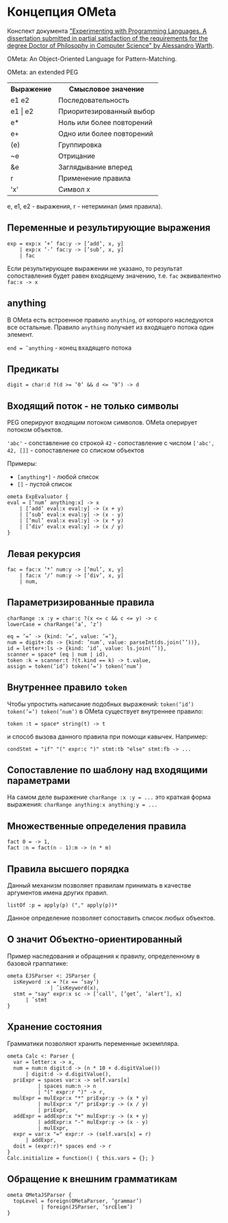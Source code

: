 # Концепция OMeta

Конспект документа ["Experimenting with Programming Languages.
A dissertation submitted in partial satisfaction
of the requirements for the degree
Doctor of Philosophy in Computer Science" by Alessandro Warth](http://www.vpri.org/pdf/tr2008003_experimenting.pdf).

OMeta: An Object-Oriented Language for Pattern-Matching.

OMeta: an extended PEG

<table>
<tr>
  <th>Выражение</td>
  <th>Смысловое значение</td>
</tr>
<tr>
  <td>e1 e2</td>
  <td>Последовательность</td>
</tr>
<tr>
  <td>e1 | e2</td>
  <td>Приоритезированный выбор</td>
</tr>
<tr>
  <td>e*</td>
  <td>Ноль или более повторений</td>
</tr>
<tr>
  <td>e+</td>
  <td>Одно или более повторений</td>
</tr>
<tr>
  <td>(e)</td>
  <td>Группировка</td>
</tr>
<tr>
  <td>~e</td>
  <td>Отрицание</td>
</tr>
<tr>
  <td>&e</td>
  <td>Заглядывание вперед</td>
</tr>
<tr>
  <td>r</td>
  <td>Применение правила</td>
</tr>
<tr>
  <td>'x'</td>
  <td>Символ x</td>
</tr>
</table>

e, e1, e2 - выражения, r - нетерминал (имя правила).

## Переменные и результирующие выражения

```
exp = exp:x ’+’ fac:y -> [’add’, x, y]
    | exp:x ’-’ fac:y -> [’sub’, x, y]
    | fac
```

Если результирующее выражении не указано, то результат сопоставления будет равен входящему значению, т.е. `fac` эквивалентно `fac:x -> x`

## anything

В OMeta есть встроенное правило `anything`, от которого наследуются все остальные. Правило `anything` получает из входящего потока один элемент.

`end = ˜anything` - конец вхадящего потока

## Предикаты

`digit = char:d ?(d >= ’0’ && d <= ’9’) -> d`

## Входящий поток - не только символы

PEG оперируют входящим потоком символов. OMeta оперирует потоком объектов.

`'abc'` - сопставление со строкой
`42` - сопоставление с числом
`['abc', 42, []]` - сопоставление со списком объектов

Примеры:
* `[anything*]` - любой список
* `[]` - пустой список

```
ometa ExpEvaluator {
eval = [’num’ anything:x] -> x
    | [’add’ eval:x eval:y] -> (x + y)
    | [’sub’ eval:x eval:y] -> (x - y)
    | [’mul’ eval:x eval:y] -> (x * y)
    | [’div’ eval:x eval:y] -> (x / y)
}
```

## Левая рекурсия


```
fac = fac:x ’*’ num:y -> [’mul’, x, y]
    | fac:x ’/’ num:y -> [’div’, x, y]
    | num,
```

## Параметризированные правила

```
charRange :x :y = char:c ?(x <= c && c <= y) -> c
lowerCase = charRange(’a’, ’z’)
```

```
eq = ’=’ -> {kind: ’=’, value: ’=’},
num = digit+:ds -> {kind: ’num’, value: parseInt(ds.join(’’))},
id = letter+:ls -> {kind: ’id’, value: ls.join(’’)},
scanner = space* (eq | num | id),
token :k = scanner:t ?(t.kind == k) -> t.value,
assign = token(’id’) token(’=’) token(’num’)
```

## Внутреннее правило `token`

Чтобы упростить написание подобных выражений: `token(’id’) token(’=’) token(’num’)` в OMeta существует внутреннее правило:

`token :t = space* string(t) -> t`

и способ вызова данного правила при помощи кавычек. Например:

`condStmt = "if" "(" expr:c ")" stmt:tb "else" stmt:fb -> ...`

## Сопоставление по шаблону над входящими параметрами

На самом деле выражение `charRange :x :y = ...` это краткая форма выражения:  `charRange anything:x anything:y = ...`

## Множественные определения правила

```
fact 0 = -> 1,
fact :n = fact(n - 1):m -> (n * m)
```

## Правила высшего порядка

Данный механизм позволяет правилам принимать в качестве аргументов имена других правил.

`listOf :p = apply(p) ("," apply(p))*`

Данное определение позволяет сопоставить список любых объектов.

## O значит Объектно-ориентированный

Пример наследования и обращения к правилу, определенному в базовой граппатике:

```
ometa EJSParser <: JSParser {
  isKeyword :x = ?(x == ’say’)
              | ˆisKeyword(x),
  stmt = "say" expr:x sc -> [’call’, [’get’, ’alert’], x]
      | ˆstmt
}
```

## Хранение состояния

Грамматики позволяют хранить переменные экземпляра.

```
ometa Calc <: Parser {
  var = letter:x -> x,
  num = num:n digit:d -> (n * 10 + d.digitValue())
      | digit:d -> d.digitValue(),
  priExpr = spaces var:x -> self.vars[x]
          | spaces num:n -> n
          | "(" expr:r ")" -> r,
  mulExpr = mulExpr:x "*" priExpr:y -> (x * y)
          | mulExpr:x "/" priExpr:y -> (x / y)
          | priExpr,
  addExpr = addExpr:x "+" mulExpr:y -> (x + y)
          | addExpr:x "-" mulExpr:y -> (x - y)
          | mulExpr,
  expr = var:x "=" expr:r -> (self.vars[x] = r)
      | addExpr,
  doit = (expr:r)* spaces end -> r
}
Calc.initialize = function() { this.vars = {}; }
```


## Обращение к внешним грамматикам

```
ometa OMetaJSParser {
  topLevel = foreign(OMetaParser, ’grammar’)
           | foreign(JSParser, ’srcElem’)
}
```
